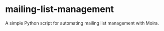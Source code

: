 # mailing-list-management
A simple Python script for automating mailing list management with Moira.
